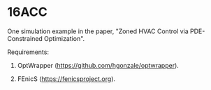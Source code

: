 # 16ACC
One simulation example in the paper, "Zoned HVAC Control via PDE-Constrained Optimization".

Requirements:

1) OptWrapper (https://github.com/hgonzale/optwrapper).

2) FEnicS (https://fenicsproject.org).